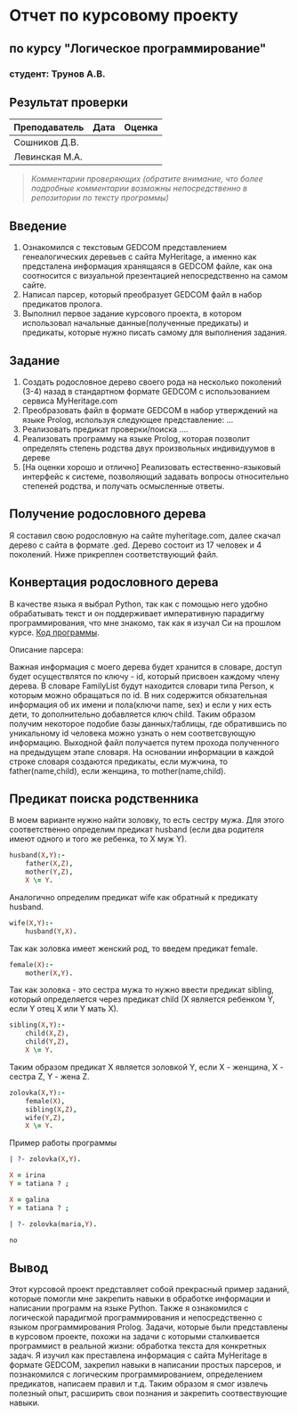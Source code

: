 # Отчет по курсовому проекту
## по курсу "Логическое программирование"

### студент: Трунов А.В.
## Результат проверки

| Преподаватель     | Дата         |  Оценка       |
|-------------------|--------------|---------------|
| Сошников Д.В. |              |               |
| Левинская М.А.|              |               |

> *Комментарии проверяющих (обратите внимание, что более подробные комментарии возможны непосредственно в репозитории по тексту программы)*

## Введение

1. Ознакомился с текстовым GEDCOM представлением генеалогических деревьев с сайта MyHeritage, а именно как предсталена информация хранящаяся в GEDCOM файле, как она соотносится с визуальной презентацией непосредственно на самом сайте.
2. Написал парсер, который преобразует GEDCOM файл в набор предикатов пролога.
3. Выполнил первое задание курсового проекта, в котором использовал начальные данные(полученные предикаты) и предикаты, которые нужно писать самому для выполнения задания.

## Задание

 1. Создать родословное дерево своего рода на несколько поколений (3-4) назад в стандартном формате GEDCOM с использованием сервиса MyHeritage.com 
 2. Преобразовать файл в формате GEDCOM в набор утверждений на языке Prolog, используя следующее представление: ...
 3. Реализовать предикат проверки/поиска .... 
 4. Реализовать программу на языке Prolog, которая позволит определять степень родства двух произвольных индивидуумов в дереве
 5. [На оценки хорошо и отлично] Реализовать естественно-языковый интерфейс к системе, позволяющий задавать вопросы относительно степеней родства, и получать осмысленные ответы. 

## Получение родословного дерева

Я составил свою родословную на сайте myheritage.com, далее скачал дерево с сайта в формате .ged. Дерево состоит из 17 человек и 4 поколений. Ниже прикреплен соответствующий файл.

## Конвертация родословного дерева


В качестве языка я выбрал Python, так как с помощью него удобно обрабатывать текст и он поддерживает императивную парадигму программирования, что мне знакомо, так как я изучал Си на прошлом курсе. [Код программы](https://github.com/MAILabs-Education-LP/lp-capstone-avtrunov/blob/master/parser.py).


Описание парсера:

Важная информация с моего дерева будет хранится в словаре, доступ будет осуществлятся по ключу - id, который присвоен каждому члену дерева. В словаре FamilyList будут находится словари типа Person, к которым можно обращаться по id. В 
них содержится обязательная информация об их имени и пола(ключи name, sex) и если у них есть дети, то дополнительно добавляется ключ child.
Таким образом получим некоторое подобие базы данных/таблицы, где обратившись по уникальному id человека можно узнать о нем соответсвующую информацию.
Выходной файл получается путем прохода полученного на предыдущем этапе словаря. На основании информации в каждой строке словаря создаются предикаты, если мужчина, то father(name,child), если женщина, то mother(name,child). 


## Предикат поиска родственника

В моем варианте нужно найти золовку, то есть сестру мужа. Для этого соответственно определим предикат husband (если два родителя имеют одного и того же ребенка, то X муж Y). 
```prolog
husband(X,Y):-
	father(X,Z),
	mother(Y,Z),
	X \= Y.
```
Аналогично определим предикат wife как обратный к предикату husband.
```prolog
wife(X,Y):-
	husband(Y,X).
```
Так как золовка имеет женский род, то введем предикат female.
```prolog
female(X):-
	mother(X,Y).
```
Так как золовка - это сестра мужа то нужно ввести предикат sibling, который определяется через предикат child (X является ребенком Y, если Y отец X или Y мать X).
```prolog
sibling(X,Y):-
	child(X,Z),
	child(Y,Z),
	X \= Y.
```
Таким образом предикат X является золовкой Y, если X - женщина, X - сестра Z, Y - жена Z.
```prolog
zolovka(X,Y):-
	female(X),
	sibling(X,Z),
	wife(Y,Z),
	X \= Y.
```
Пример работы программы
```prolog
| ?- zolovka(X,Y).

X = irina
Y = tatiana ? ;

X = galina
Y = tatiana ? ;

| ?- zolovka(maria,Y).

no
```
## Вывод
Этот курсовой проект представляет собой прекрасный пример заданий, которые помогли мне закрепить навыки в обработке информации и написании программ на языке Python. Также я ознакомился с логической парадигмой программирования и непосредственно с языком программирования Prolog. Задачи, которые были представлены в курсовом проекте, похожи на задачи с которыми сталкивается программист в реальной жизни: обработка текста для конкретных задач. Я изучил как преставлена информация с сайта MyHeritage в формате GEDCOM, закрепил навыки в написании простых парсеров, и познакомился c логическим программированием, определением предикатов, написаем правил и т.д.
Таким образом я смог извлечь полезный опыт, расширить свои познания и закрепить соотвествующие навыки.

